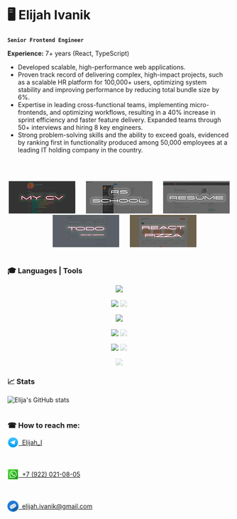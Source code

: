 # 🖥️ Elijah Ivanik

**`Senior Frontend Engineer`**

**Experience:** 7+ years (React, TypeScript)

- Developed scalable, high-performance web applications.
- Proven track record of delivering complex, high-impact projects, such as a scalable HR platform for
100,000+ users, optimizing system stability and improving performance by reducing total bundle size by 6%.
- Expertise in leading cross-functional teams, implementing micro-frontends, and optimizing workflows,
resulting in a 40% increase in sprint efficiency and faster feature delivery. Expanded teams through 50+
interviews and hiring 8 key engineers.
- Strong problem-solving skills and the ability to exceed goals, evidenced by ranking first in functionality
produced among 50,000 employees at a leading IT holding company in the country.

<br />
<br />

<p align="center">
  <a href="https://elijah-i.github.io/rsschool-cv/" target="_blank"><img alt="my cv" title="my cv" src="https://raw.githubusercontent.com/Elijah-I/Elijah-I/main/cv.png"/></a>&nbsp;&nbsp;&nbsp;&nbsp;&nbsp;&nbsp;<a href="https://app.rs.school/cv/49635939-df7b-41a0-b0a8-90ff67432a7f" target="_blank"><img alt="my cv" title="my cv" src="https://raw.githubusercontent.com/Elijah-I/Elijah-I/main/rs-school.png"/></a>&nbsp;&nbsp;&nbsp;&nbsp;&nbsp;&nbsp;<a href="https://ekaterinburg.hh.ru/resume/42144bfaff0649b4270039ed1f7766774b4363" target="_blank"><img alt="my cv" title="my cv" src="https://raw.githubusercontent.com/Elijah-I/Elijah-I/main/resume.png"/></a>&nbsp;&nbsp;&nbsp;&nbsp;&nbsp;&nbsp;<a href="https://elijah-i.github.io/excite.todo/" target="_blank"><img alt="todo" title="todo" src="https://raw.githubusercontent.com/Elijah-I/Elijah-I/main/todo.png"/></a>&nbsp;&nbsp;&nbsp;&nbsp;&nbsp;&nbsp;<a href="https://elijah-i.github.io/React-Pizza/" target="_blank"><img alt="pizza" title="pizza" src="https://raw.githubusercontent.com/Elijah-I/Elijah-I/main/pizza.png"/></a>
</p>

#

### 🎓 Languages | Tools

<p align="center">
  <img src="https://skillicons.dev/icons?i=js,css,html,scss" />
</p>

<p align="center">
  <img src="https://skillicons.dev/icons?i=nodejs,php,mysql" />
  <img src="https://skillicons.dev/icons?i=mongo,nginx,bsd" style="opacity: 0.3" />
</p>

<p align="center">
  <img src="https://skillicons.dev/icons?i=react,redux,jest" />
</p>

<p align="center">
  <img src="https://skillicons.dev/icons?i=git,webpack" />
  <img src="https://skillicons.dev/icons?i=vite,gulp" style="opacity: 0.3" />
</p>

<p align="center">
  <img src="https://skillicons.dev/icons?i=photoshop,pr,ae" />
  <img src="https://skillicons.dev/icons?i=figma" style="opacity: 0.3" />
</p>

<p align="center">
  <img src="https://skillicons.dev/icons?i=solidity" style="opacity: 0.3" />
</p>

### 📈 Stats

![Elija's GitHub stats](https://github-readme-stats.vercel.app/api?username=Elijah-I&show_icons=true&theme=gruvbox)

#

### ☎ How to reach me:

<a href="https://t.me/Elijah_I" target="_blank" style="display: block; margin-bottom: 10px;">
<img align="center" src="https://raw.githubusercontent.com/Elijah-I/Elijah-I/main/telegram.png" style="padding-bottom: 3px; width: 25px;">&nbsp;&nbsp;Elijah_I</a>

<br />
<br />

<a href="https://wa.me/79220210805" target="_blank" style="display: block; margin-bottom: 10px;">
<img align="center" src="https://raw.githubusercontent.com/Elijah-I/Elijah-I/main/whatsapp.png" style="padding-bottom: 3px; width: 25px;">&nbsp;&nbsp;+7 (922) 021-08-05</a>

<br />
<br />

<a href="mailto:elijah.ivanik@gmail.com" target="_blank">
<img align="center" src="https://raw.githubusercontent.com/Elijah-I/Elijah-I/main/email.png" style="padding-bottom: 3px; width: 25px;">&nbsp;&nbsp;elijah.ivanik@gmail.com</a>


